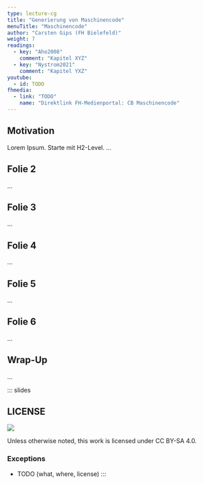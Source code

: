 ```yaml
---
type: lecture-cg
title: "Generierung von Maschinencode"
menuTitle: "Maschinencode"
author: "Carsten Gips (FH Bielefeld)"
weight: 7
readings:
  - key: "Aho2008"
    comment: "Kapitel XYZ"
  - key: "Nystrom2021"
    comment: "Kapitel YXZ"
youtube:
  - id: TODO
fhmedia:
  - link: "TODO"
    name: "Direktlink FH-Medienportal: CB Maschinencode"
---
```



## Motivation
Lorem Ipsum. Starte mit H2-Level.
...

## Folie 2
...

## Folie 3
...

## Folie 4
...

## Folie 5
...

## Folie 6
...

## Wrap-Up
...







<!-- DO NOT REMOVE - THIS IS A LAST SLIDE TO INDICATE THE LICENSE AND POSSIBLE EXCEPTIONS (IMAGES, ...). -->
::: slides
## LICENSE
![](https://licensebuttons.net/l/by-sa/4.0/88x31.png)

Unless otherwise noted, this work is licensed under CC BY-SA 4.0.

### Exceptions
*   TODO (what, where, license)
:::
